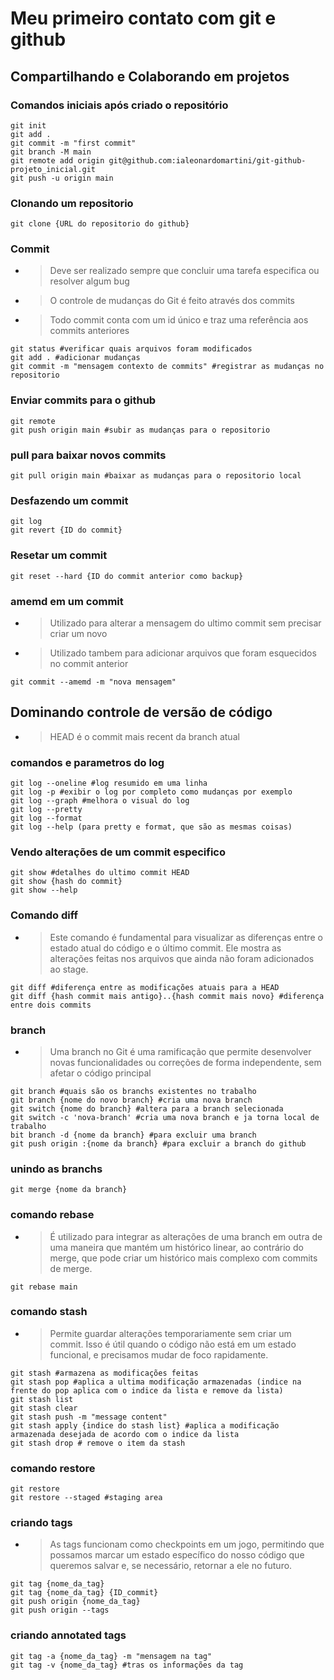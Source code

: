 # Meu primeiro contato com git e github

## Compartilhando e Colaborando em projetos
### Comandos iniciais após criado o repositório

```
git init
git add .
git commit -m "first commit"
git branch -M main
git remote add origin git@github.com:ialeonardomartini/git-github-projeto_inicial.git
git push -u origin main
```

### Clonando um repositorio

```
git clone {URL do repositorio do github}
```

### Commit

- >Deve ser realizado sempre que concluir uma tarefa especifica ou resolver algum bug

- >O controle de mudanças do Git é feito através dos commits

- >Todo commit conta com um id único e traz uma referência aos commits anteriores

```
git status #verificar quais arquivos foram modificados
git add . #adicionar mudanças
git commit -m "mensagem contexto de commits" #registrar as mudanças no repositorio
```

### Enviar commits para o github

```
git remote
git push origin main #subir as mudanças para o repositorio
```

### pull para baixar novos commits

```
git pull origin main #baixar as mudanças para o repositorio local
```

### Desfazendo um commit

```
git log
git revert {ID do commit}
```

### Resetar um commit

```
git reset --hard {ID do commit anterior como backup}
```

### amemd em um commit

- >Utilizado para alterar a mensagem do ultimo commit sem precisar criar um novo
- >Utilizado tambem para adicionar arquivos que foram esquecidos no commit anterior

```
git commit --amemd -m "nova mensagem"
```

## Dominando controle de versão de código

- >HEAD é o commit mais recent da branch atual

### comandos e parametros do log

```
git log --oneline #log resumido em uma linha
git log -p #exibir o log por completo como mudanças por exemplo
git log --graph #melhora o visual do log
git log --pretty
git log --format
git log --help (para pretty e format, que são as mesmas coisas)
```

### Vendo alterações de um commit especifico

```
git show #detalhes do ultimo commit HEAD
git show {hash do commit}
git show --help
```

### Comando diff

- >Este comando é fundamental para visualizar as diferenças entre o estado atual do código e o último commit. Ele mostra as alterações feitas nos arquivos que ainda não foram adicionados ao stage.

```
git diff #diferença entre as modificações atuais para a HEAD
git diff {hash commit mais antigo}..{hash commit mais novo} #diferença entre dois commits
```

### branch

- >Uma branch no Git é uma ramificação que permite desenvolver novas funcionalidades ou correções de forma independente, sem afetar o código principal

```
git branch #quais são os branchs existentes no trabalho
git branch {nome do novo branch} #cria uma nova branch
git switch {nome do branch} #altera para a branch selecionada
git switch -c 'nova-branch' #cria uma nova branch e ja torna local de trabalho
bit branch -d {nome da branch} #para excluir uma branch
git push origin :{nome da branch} #para excluir a branch do github
```

### unindo as branchs

```
git merge {nome da branch}
```

### comando rebase

- >É utilizado para integrar as alterações de uma branch em outra de uma maneira que mantém um histórico linear, ao contrário do merge, que pode criar um histórico mais complexo com commits de merge.

```
git rebase main
```

### comando stash

- >Permite guardar alterações temporariamente sem criar um commit. Isso é útil quando o código não está em um estado funcional, e precisamos mudar de foco rapidamente.

```
git stash #armazena as modificações feitas
git stash pop #aplica a ultima modificação armazenadas (indice na frente do pop aplica com o indice da lista e remove da lista)
git stash list
git stash clear
git stash push -m "message content"
git stash apply {indice do stash list} #aplica a modificação armazenada desejada de acordo com o indice da lista
git stash drop # remove o item da stash
```

### comando restore

```
git restore
git restore --staged #staging area
```

### criando tags

- >As tags funcionam como checkpoints em um jogo, permitindo que possamos marcar um estado específico do nosso código que queremos salvar e, se necessário, retornar a ele no futuro.

```
git tag {nome_da_tag}
git tag {nome_da_tag} {ID_commit}
git push origin {nome_da_tag}
git push origin --tags
```

### criando annotated tags

```
git tag -a {nome_da_tag} -m "mensagem na tag"
git tag -v {nome_da_tag} #tras os informações da tag
```